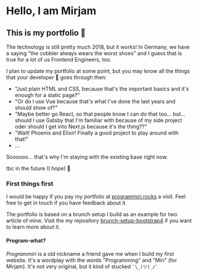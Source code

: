 # Hello, I am Mirjam

## This is my portfolio :information_desk_person:
The technology is still pretty much 2018, but it works! In Germany, we have a saying "the cobbler always wears the worst shoes" and I guess that is true for a lot of us Frontend Engineers, too. 

I plan to update my portfolio at some point, but you may know all the things that your developer 🧠 goes through then: 
- "Just plain HTML and CSS, because that's the important basics and it's enough for a static page?"
- "Or do I use Vue because that's what I've done the last years and should show of?"
- "Maybe better go React, so that people know I can do that too... but... should I use Gatsby that I'm familiar with because of my side project oder should I get into Next.js because it's _the_ thing??"
- "Wait! Phoenix and Elixir! Finally a good project to play around with that!"
- ...

Soooooo... that's why I'm staying with the existing base right now. 

tbc in the future (I hope) 😬


### First things first
I would be happy if you pay my portfolio at [programmiri.rocks](http://programmiri.rocks/) a visit. Feel free to get in touch if you have feedback about it.

The portfolio is based on a brunch setup I build as an example for two article of mine. Visit the my repository [brunch-setup-bootstrap4](https://github.com/programmiri/brunch-setup-bootstrap4) if you want to learn more about it.

#### Program-what?
*Programmiri* is a old nickname a friend gave me when I build my first website. It's a wordplay with the words "Programming" and "Miri" (for Mirjam). It's not very original, but it kind of stucked  `¯\_(ツ)_/¯`

